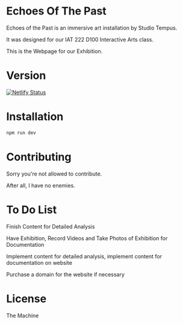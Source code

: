 # Echoes Of The Past

Echoes of the Past is an immersive art installation by Studio Tempus. 

It was designed for our IAT 222 D100 Interactive Arts class.

This is the Webpage for our Exhibition.

# Version

[![Netlify Status](https://api.netlify.com/api/v1/badges/9fce7354-2658-48b4-b976-ba2a5ee949ac/deploy-status)](https://app.netlify.com/sites/enchanting-faun-78c615/deploys)

# Installation
```javascript
npm run dev
```
# Contributing

Sorry you're not allowed to contribute.

After all, I have no enemies.

# To Do List

Finish Content for Detailed Analysis

Have Exhibition, Record Videos and Take Photos of Exhibition for Documentation

Implement content for detailed analysis, implement content for documentation on website

Purchase a domain for the website if necessary

# License

The Machine
